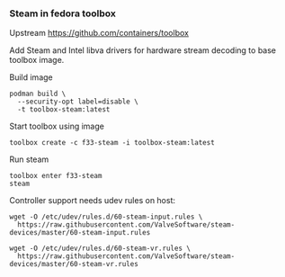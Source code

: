 ### Steam in fedora toolbox

Upstream https://github.com/containers/toolbox

Add Steam and Intel libva drivers for hardware stream decoding to base toolbox image.


Build image
```
podman build \
  --security-opt label=disable \
  -t toolbox-steam:latest
```

Start toolbox using image
```
toolbox create -c f33-steam -i toolbox-steam:latest
```

Run steam
```
toolbox enter f33-steam
steam
```

Controller support needs udev rules on host:
```
wget -O /etc/udev/rules.d/60-steam-input.rules \
  https://raw.githubusercontent.com/ValveSoftware/steam-devices/master/60-steam-input.rules 

wget -O /etc/udev/rules.d/60-steam-vr.rules \
  https://raw.githubusercontent.com/ValveSoftware/steam-devices/master/60-steam-vr.rules
```
